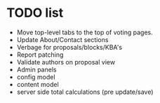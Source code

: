 # TODO list
- Move top-level tabs to the top of voting pages.
- Update About/Contact sections
- Verbage for proposals/blocks/KBA's
- Report patching
- Validate authors on proposal view
- Admin panels
- config model
- content model
- server side total calculations (pre update/save)
